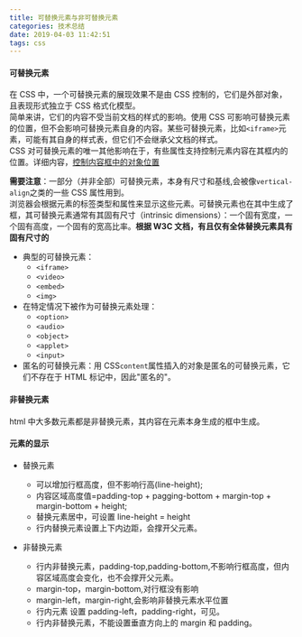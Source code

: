 ```yaml
---
title: 可替换元素与非可替换元素
categories: 技术总结
date: 2019-04-03 11:42:51
tags: css
---
```


#### 可替换元素

在 CSS 中，一个可替换元素的展现效果不是由 CSS 控制的，它们是外部对象，且表现形式独立于 CSS 格式化模型。  
简单来讲，它们的内容不受当前文档的样式的影响。使用 CSS 可影响可替换元素的位置，但不会影响可替换元素自身的内容。某些可替换元素，比如`<iframe>`元素，可能有其自身的样式表，但它们不会继承父文档的样式。  
CSS 对可替换元素的唯一其他影响在于，有些属性支持控制元素内容在其框内的位置。详细内容，[控制内容框中的对象位置](https://developer.mozilla.org/zh-CN/docs/Web/CSS/Replaced_element#%E6%8E%A7%E5%88%B6%E5%86%85%E5%AE%B9%E6%A1%86%E4%B8%AD%E7%9A%84%E5%AF%B9%E8%B1%A1%E4%BD%8D%E7%BD%AE)

**需要注意**：一部分（并非全部）可替换元素，本身有尺寸和基线,会被像`vertical-align`之类的一些 CSS 属性用到。  
浏览器会根据元素的标签类型和属性来显示这些元素。可替换元素也在其中生成了框，其可替换元素通常有其固有尺寸（intrinsic dimensions）：一个固有宽度，一个固有高度，一个固有的宽高比率。**根据 W3C 文档，有且仅有全体替换元素具有固有尺寸的**

- 典型的可替换元素：
  - `<iframe>`
  - `<video>`
  - `<embed>`
  - `<img>`
- 在特定情况下被作为可替换元素处理：
  - `<option>`
  - `<audio>`
  - `<object>`
  - `<applet>`
  - `<input>`
- 匿名的可替换元素：用 CSS`content`属性插入的对象是匿名的可替换元素，它们不存在于 HTML 标记中，因此"匿名的"。

#### 非替换元素

html 中大多数元素都是非替换元素，其内容在元素本身生成的框中生成。

#### 元素的显示

- 替换元素

  - 可以增加行框高度，但不影响行高(line-height);
  - 内容区域高度值=padding-top + pagging-bottom + margin-top + margin-bottom + height;
  - 替换元素居中，可设置 line-height = height
  - 行内替换元素设置上下内边距，会撑开父元素。

- 非替换元素
  - 行内非替换元素，padding-top,padding-bottom,不影响行框高度，但内容区域高度会变化，也不会撑开父元素。
  - margin-top，margin-bottom,对行框没有影响
  - margin-left，margin-right,会影响非替换元素水平位置
  - 行内元素 设置 padding-left，padding-right，可见。
  - 行内非替换元素，不能设置垂直方向上的 margin 和 padding。
